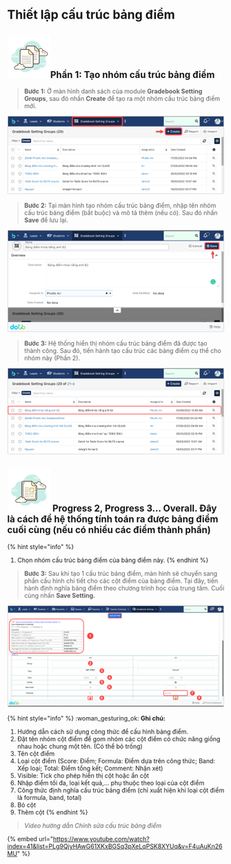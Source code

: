 # Thiết lập cấu trúc bảng điểm

## &#x20;![](../../.gitbook/assets/icons8-groupdocuments-100.png)Phần 1: Tạo nhóm cấu trúc bảng điểm

> **Bước 1:**
> Ở màn hình danh sách của module **Gradebook Setting Groups**, sau đó nhấn **Create** để tạo ra một nhóm cấu trúc bảng điểm mới.

![](<../../.gitbook/assets/1.1 (1).png>)

> **Bước 2:** Tại màn hình tạo nhóm cấu trúc bảng điểm, nhập tên nhóm cấu trúc bảng điểm (bắt buộc) và mô tả thêm (nếu có). Sau đó nhấn **Save** để lưu lại.

![](<../../.gitbook/assets/1.2 (1).png>)

> **Bước 3:** Hệ thống hiển thị nhóm cấu trúc bảng điểm đã được tạo thành công. Sau đó, tiến hành tạo cấu trúc các bảng điểm cụ thể cho nhóm này (Phần 2).

![](<../../.gitbook/assets/1.3 (1).png>)

## ![](../../.gitbook/assets/icons8-document-100.png) Progress 2, Progress 3... Overall. Đây là cách để hệ thống tính toán ra được bảng điểm cuối cùng (nếu có nhiều các điểm thành phần)

{% hint style="info" %}
1. Chọn nhóm cấu trúc bảng điểm của bảng điểm này.
{% endhint %}

> **Bước 3:** Sau khi tạo 1 cấu trúc bảng điểm, màn hình sẽ chuyển sang phần cấu hình chi tiết cho các cột điểm của bảng điểm. Tại đây, tiến hành định nghĩa bảng điểm theo chương trình học của trung tâm. Cuối cùng nhấn **Save Setting.**

![](<../../.gitbook/assets/2.3 (1).png>)

{% hint style="info" %}
:woman\_gesturing\_ok: **Ghi chú:**

1. Hướng dẫn cách sử dụng công thức để cấu hình bảng điểm.
2. Đặt tên nhóm cột điểm để gom nhóm các cột điểm có chức năng giống nhau hoặc chung một tên. (Có thể bỏ trống)
3. Tên cột điểm
4. Loại cột điểm (Score: Điểm; Formula: Điểm dựa trên công thức; Band: Xếp loại; Total: Điểm tổng kết; Comment: Nhận xét)
5. Visible: Tick cho phép hiển thị cột hoặc ẩn cột
6. Nhập điểm tối đa, loại kết quả,... phụ thuộc theo loại của cột điểm
7. Công thức định nghĩa cấu trúc bảng điểm (chỉ xuất hiện khi loại cột điểm là formula, band, total)
8. Bỏ cột
9. Thêm cột
{% endhint %}

> _Video hướng dẫn Chỉnh sửa cấu trúc bảng điểm_

{% embed url="https://www.youtube.com/watch?index=41&list=PLg9QjyHAwG61XKxBGSq3pXeLqPSK8XYUq&v=F4uAuKn26MU" %}
